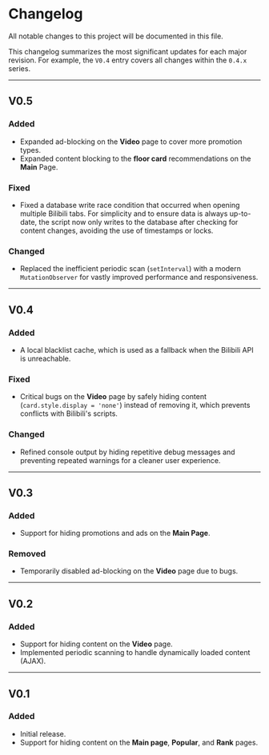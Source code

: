 # Changelog

All notable changes to this project will be documented in this file.

This changelog summarizes the most significant updates for each major revision. For example, the `V0.4` entry covers all changes within the `0.4.x` series.

---

## V0.5
### Added
- Expanded ad-blocking on the **Video** page to cover more promotion types.
- Expanded content blocking to the **floor card** recommendations on the **Main** Page.

### Fixed
- Fixed a database write race condition that occurred when opening multiple Bilibili tabs. For simplicity and to ensure data is always up-to-date, the script now only writes to the database after checking for content changes, avoiding the use of timestamps or locks.

### Changed
- Replaced the inefficient periodic scan (`setInterval`) with a modern `MutationObserver` for vastly improved performance and responsiveness.

---

## V0.4
### Added
- A local blacklist cache, which is used as a fallback when the Bilibili API is unreachable.

### Fixed
- Critical bugs on the **Video** page by safely hiding content (`card.style.display = 'none'`) instead of removing it, which prevents conflicts with Bilibili's scripts.

### Changed
- Refined console output by hiding repetitive debug messages and preventing repeated warnings for a cleaner user experience.

---

## V0.3
### Added
- Support for hiding promotions and ads on the **Main Page**.

### Removed
- Temporarily disabled ad-blocking on the **Video** page due to bugs.

---

## V0.2
### Added
- Support for hiding content on the **Video** page.
- Implemented periodic scanning to handle dynamically loaded content (AJAX).

---

## V0.1
### Added
- Initial release.
- Support for hiding content on the **Main page**, **Popular**, and **Rank** pages.